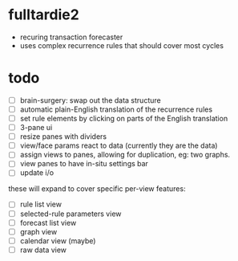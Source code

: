 # fulltardie2
- recuring transaction forecaster
- uses complex recurrence rules that should cover most cycles

# todo
- [ ] brain-surgery: swap out the data structure
- [ ] automatic plain-English translation of the recurrence rules
- [ ] set rule elements by clicking on parts of the English translation
- [ ] 3-pane ui
- [ ] resize panes with dividers
- [ ] view/face params react to data (currently they are the data)
- [ ] assign views to panes, allowing for duplication, eg: two graphs.
- [ ] view panes to have in-situ settings bar
- [ ] update i/o

these will expand to cover specific per-view features:
- [ ] rule list view
- [ ] selected-rule parameters view
- [ ] forecast list view
- [ ] graph view
- [ ] calendar view (maybe)
- [ ] raw data view
